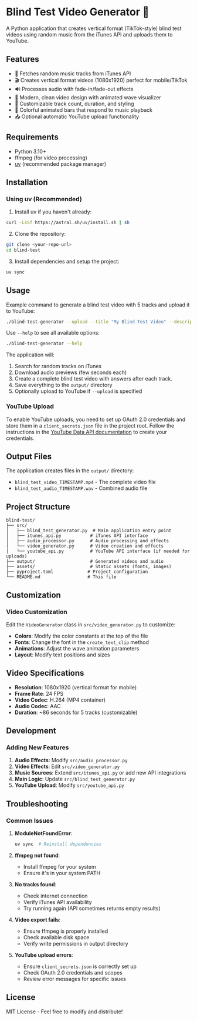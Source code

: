 # Blind Test Video Generator 🎵

A Python application that creates vertical format (TikTok-style) blind test videos using random music from the iTunes API and uploads them to YouTube.

## Features

- 🎵 Fetches random music tracks from iTunes API
- 🎬 Creates vertical format videos (1080x1920) perfect for mobile/TikTok
- 🔊 Processes audio with fade-in/fade-out effects
- 📱 Modern, clean video design with animated wave visualizer
- 🎯 Customizable track count, duration, and styling
- 🎨 Colorful animated bars that respond to music playback
- 📤 Optional automatic YouTube upload functionality

## Requirements

- Python 3.10+
- ffmpeg (for video processing)
- [uv](https://docs.astral.sh/uv/) (recommended package manager)

## Installation

### Using uv (Recommended)

1. Install uv if you haven't already:
```bash
curl -LsSf https://astral.sh/uv/install.sh | sh
```

2. Clone the repository:
```bash
git clone <your-repo-url>
cd blind-test
```

3. Install dependencies and setup the project:
```bash
uv sync
```
## Usage

Example command to generate a blind test video with 5 tracks and upload it to YouTube:
```bash
./blind-test-generator --upload --title "My Blind Test Video" --description "Can you guess the songs?" --num-tracks 5 --outro-duration 1
```
Use `--help` to see all available options:
```bash
./blind-test-generator --help
```

The application will:
1. Search for random tracks on iTunes
2. Download audio previews (few seconds each)
3. Create a complete blind test video with answers after each track.
4. Save everything to the `output/` directory
5. Optionally upload to YouTube if `--upload` is specified

### YouTube Upload
To enable YouTube uploads, you need to set up OAuth 2.0 credentials and store them in a `client_secrets.json` file in the project root. Follow the instructions in the [YouTube Data API documentation](https://developers.google.com/youtube/v3/getting-started) to create your credentials.


## Output Files

The application creates files in the `output/` directory:
- `blind_test_video_TIMESTAMP.mp4` - The complete video file
- `blind_test_audio_TIMESTAMP.wav` - Combined audio file


## Project Structure

```
blind-test/
├── src/
│   ├── blind_test_generator.py  # Main application entry point
│   ├── itunes_api.py           # iTunes API interface
│   ├── audio_processor.py      # Audio processing and effects
│   └── video_generator.py      # Video creation and effects
|   └── youtube_api.py          # YouTube API interface (if needed for uploads)
├── output/                     # Generated videos and audio
├── assets/                     # Static assets (fonts, images)
├── pyproject.toml             # Project configuration
└── README.md                  # This file
```
   
## Customization

### Video Customization

Edit the `VideoGenerator` class in `src/video_generator.py` to customize:
- **Colors**: Modify the color constants at the top of the file
- **Fonts**: Change the font in the `create_text_clip` method
- **Animations**: Adjust the wave animation parameters
- **Layout**: Modify text positions and sizes

## Video Specifications

- **Resolution**: 1080x1920 (vertical format for mobile)
- **Frame Rate**: 24 FPS
- **Video Codec**: H.264 (MP4 container)
- **Audio Codec**: AAC
- **Duration**: ~86 seconds for 5 tracks (customizable)

## Development


### Adding New Features

1. **Audio Effects**: Modify `src/audio_processor.py`
2. **Video Effects**: Edit `src/video_generator.py`
3. **Music Sources**: Extend `src/itunes_api.py` or add new API integrations
4. **Main Logic**: Update `src/blind_test_generator.py`
5. **YouTube Upload**: Modify `src/youtube_api.py`

## Troubleshooting

### Common Issues

1. **ModuleNotFoundError**: 
   ```bash
   uv sync  # Reinstall dependencies
   ```

2. **ffmpeg not found**: 
   - Install ffmpeg for your system
   - Ensure it's in your system PATH

3. **No tracks found**: 
   - Check internet connection
   - Verify iTunes API availability
   - Try running again (API sometimes returns empty results)

4. **Video export fails**: 
   - Ensure ffmpeg is properly installed
   - Check available disk space
   - Verify write permissions in output directory

5. **YouTube upload errors**: 
   - Ensure `client_secrets.json` is correctly set up
   - Check OAuth 2.0 credentials and scopes
   - Review error messages for specific issues


## License

MIT License - Feel free to modify and distribute!
